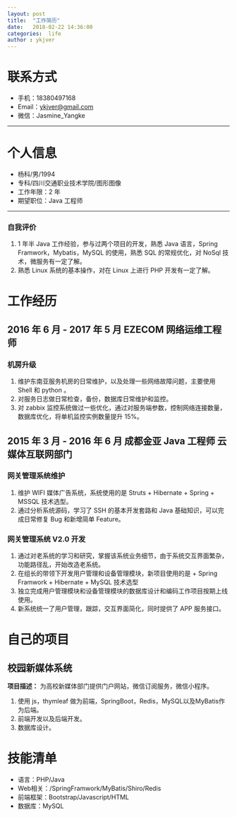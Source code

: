 ```yaml
---
layout: post
title:  "工作简历"
date:   2018-02-22 14:36:00
categories:  life
author : ykjver
---
```


# 联系方式
- 手机：18380497168
- Email：ykjver@gmail.com
- 微信：Jasmine_Yangke

---

# 个人信息
- 杨科/男/1994
- 专科/四川交通职业技术学院/图形图像
- 工作年限：2 年
- 期望职位：Java 工程师

---

### 自我评价
1.  1 年半 Java 工作经验，参与过两个项目的开发，熟悉 Java 语言，Spring Framwork，Mybatis，MySQL 的使用，熟悉 SQL 的常规优化，对 NoSql 技术，微服务有一定了解。
2. 熟悉 Linux 系统的基本操作，对在 Linux 上进行 PHP 开发有一定了解。


# 工作经历

## 2016 年 6 月 - 2017 年 5 月 EZECOM  网络运维工程师
### 机房升级
1.  维护东南亚服务机房的日常维护，以及处理一些网络故障问题，主要使用 Shell 和 python 。
2.  对服务日志做日常检查，备份，数据库日常维护和监控。
3.  对 zabbix 监控系统做过一些优化，通过对服务端参数，控制网络连接数量，数据库优化，将单机监控实例数量提升 15%。

## 2015 年 3 月 - 2016 年 6 月 成都金亚 Java 工程师 云媒体互联网部门

### 网关管理系统维护
1. 维护 WIFI 媒体广告系统，系统使用的是 Struts + Hibernate + Spring + MSSQL 技术选型。
2. 通过分析系统源码，学习了 SSH 的基本开发套路和 Java 基础知识，可以完成日常修复 Bug 和新增简单 Feature。

### 网关管理系统 V2.0 开发
1. 通过对老系统的学习和研究，掌握该系统业务细节，由于系统交互界面繁杂，功能路径乱，开始改造老系统。
2. 在组长的带领下开发用户管理和设备管理模块，新项目使用的是 + Spring Framwork + Hibernate + MySQL 技术选型
3.  独立完成用户管理模块和设备管理模块的数据库设计和编码工作项目按期上线使用。
4.  新系统统一了用户管理，跟踪，交互界面简化，同时提供了 APP 服务接口。


# 自己的项目

## 校园新媒体系统
**项目描述：** 为高校新媒体部门提供门户网站，微信订阅服务，微信小程序。
1. 使用 js，thymleaf 做为前端，SpringBoot，Redis，MySQL以及MyBatis作为后端。
2. 前端开发以及后端开发。
3. 数据库设计。


# 技能清单
- 语言：PHP/Java
- Web相关：/SpringFramwork/MyBatis/Shiro/Redis
- 前端框架：Bootstrap/Javascript/HTML
- 数据库：MySQL
